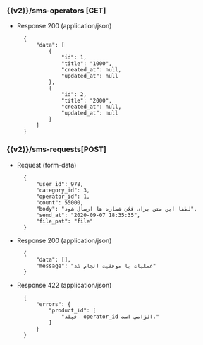 ### {{v2}}/sms-operators [GET]



+ Response 200 (application/json)

        {
            "data": [
                {
                    "id": 1,
                    "title": "1000",
                    "created_at": null,
                    "updated_at": null
                },
                {
                    "id": 2,
                    "title": "2000",
                    "created_at": null,
                    "updated_at": null
                }
            ]
        }



### {{v2}}/sms-requests[POST]

+ Request (form-data)

        {
            "user_id": 978,
            "category_id": 3,
            "operator_id": 1,
            "count": 55000,
            "body": "لطفا این متن برای فلان شماره ها ارسال شود",
            "send_at": "2020-09-07 18:35:35",
            "file_pat": "file"
        }





        
+ Response 200 (application/json)

        {
            "data": [],
            "message": "عملیات با موفقیت انجام شد"
        }

+ Response 422 (application/json)

        {
            "errors": {
                "product_id": [
                    "فیلد  operator_id الزامی است."
                ]
            }
        }
